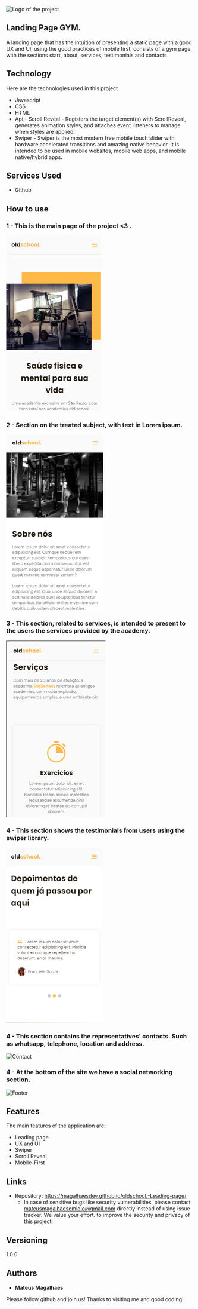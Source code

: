 
![Logo of the project](https://cdn-icons-png.flaticon.com/512/1468/1468326.png)


## Landing Page GYM.
A landing page that has the intuition of presenting a static page with a good UX and UI, using the good practices of mobile first, consists of a gym page, with the sections start, about, services, testimonials and contacts

## Technology 

Here are the technologies used in this project

* Javascript
* CSS
* HTML
* Api - Scroll Reveal - Registers the target element(s) with ScrollReveal, generates animation styles, and attaches event listeners to manage when styles are applied.
* Swiper - Swiper is the most modern free mobile touch slider with hardware accelerated transitions and amazing native behavior. It is intended to be used in mobile websites, mobile web apps, and mobile native/hybrid apps.

## Services Used

* Github


## How to use

### 1 - This is the main page of the project <3 .

![Homepage image](https://github.com/MagalhaesDev/oldschool.-Landing-page/blob/main/public/Readme/inicio-mobile.png)

### 2 - Section on the treated subject, with text in Lorem ipsum.

![About](https://github.com/MagalhaesDev/oldschool.-Landing-page/blob/main/public/Readme/sobre-mobile.png)

### 3 - This section, related to services, is intended to present to the users the services provided by the academy.

![Services](https://github.com/MagalhaesDev/oldschool.-Landing-page/blob/main/public/Readme/servico-mobile.png)

### 4 - This section shows the testimonials from users using the swiper library.

![Testimonials](https://github.com/MagalhaesDev/oldschool.-Landing-page/blob/main/public/Readme/depoimento-mobile.png)

### 4 - This section contains the representatives' contacts. Such as whatsapp, telephone, location and address.

![Contact](https://github.com/MagalhaesDev/oldschool.-Leading-page/blob/main/public/Readme/contato-mobile.png)

### 4 - At the bottom of the site we have a social networking section.

![Footer](https://github.com/MagalhaesDev/oldschool.-Leading-page/blob/main/public/Readme/footer-mobile.png)

## Features

The main features of the application are:
 - Leading page
 - UX and UI
 - Swiper
 - Scroll Reveal
 - Mobile-First


## Links
  - Repository: https://magalhaesdev.github.io/oldschool.-Leading-page/
    -  In case of sensitive bugs like security vulnerabilities, please contact.
      mateusmagalhaesemidio@gmail.com directly instead of using issue tracker. We value your effort.
      to improve the security and privacy of this project!

  ## Versioning

  1.0.0

  ## Authors

  * **Mateus Magalhaes**

  Please follow github and join us!
  Thanks to visiting me and good coding!
